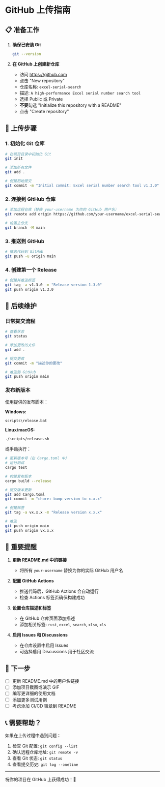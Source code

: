 # GitHub 上传指南

## 📋 准备工作

1. **确保已安装 Git**
   ```bash
   git --version
   ```

2. **在 GitHub 上创建新仓库**
   - 访问 https://github.com
   - 点击 "New repository"
   - 仓库名称: `excel-serial-search`
   - 描述: `A high-performance Excel serial number search tool`
   - 选择 Public 或 Private
   - **不要**勾选 "Initialize this repository with a README"
   - 点击 "Create repository"

## 🚀 上传步骤

### 1. 初始化 Git 仓库

```bash
# 在项目目录中初始化 Git
git init

# 添加所有文件
git add .

# 创建初始提交
git commit -m "Initial commit: Excel serial number search tool v1.3.0"
```

### 2. 连接到 GitHub 仓库

```bash
# 添加远程仓库（替换 your-username 为你的 GitHub 用户名）
git remote add origin https://github.com/your-username/excel-serial-search.git

# 设置主分支
git branch -M main
```

### 3. 推送到 GitHub

```bash
# 推送代码到 GitHub
git push -u origin main
```

### 4. 创建第一个 Release

```bash
# 创建并推送标签
git tag -a v1.3.0 -m "Release version 1.3.0"
git push origin v1.3.0
```

## 🔧 后续维护

### 日常提交流程

```bash
# 查看状态
git status

# 添加更改的文件
git add .

# 提交更改
git commit -m "描述你的更改"

# 推送到 GitHub
git push origin main
```

### 发布新版本

使用提供的发布脚本：

**Windows:**
```cmd
scripts\release.bat
```

**Linux/macOS:**
```bash
./scripts/release.sh
```

或手动执行：

```bash
# 更新版本号（在 Cargo.toml 中）
# 运行测试
cargo test

# 构建发布版本
cargo build --release

# 提交版本更新
git add Cargo.toml
git commit -m "chore: bump version to x.x.x"

# 创建标签
git tag -a vx.x.x -m "Release version x.x.x"

# 推送
git push origin main
git push origin vx.x.x
```

## 📝 重要提醒

1. **更新 README.md 中的链接**
   - 将所有 `your-username` 替换为你的实际 GitHub 用户名

2. **配置 GitHub Actions**
   - 推送代码后，GitHub Actions 会自动运行
   - 检查 Actions 标签页确保构建成功

3. **设置仓库描述和标签**
   - 在 GitHub 仓库页面添加描述
   - 添加相关标签: `rust`, `excel`, `search`, `xlsx`, `xls`

4. **启用 Issues 和 Discussions**
   - 在仓库设置中启用 Issues
   - 可选择启用 Discussions 用于社区交流

## 🎯 下一步

- [ ] 更新 README.md 中的用户名链接
- [ ] 添加项目截图或演示 GIF
- [ ] 编写更详细的使用文档
- [ ] 添加更多测试用例
- [ ] 考虑添加 CI/CD 徽章到 README

## 📞 需要帮助？

如果在上传过程中遇到问题：

1. 检查 Git 配置: `git config --list`
2. 确认远程仓库地址: `git remote -v`
3. 查看 Git 状态: `git status`
4. 查看提交历史: `git log --oneline`

---

祝你的项目在 GitHub 上获得成功！🎉